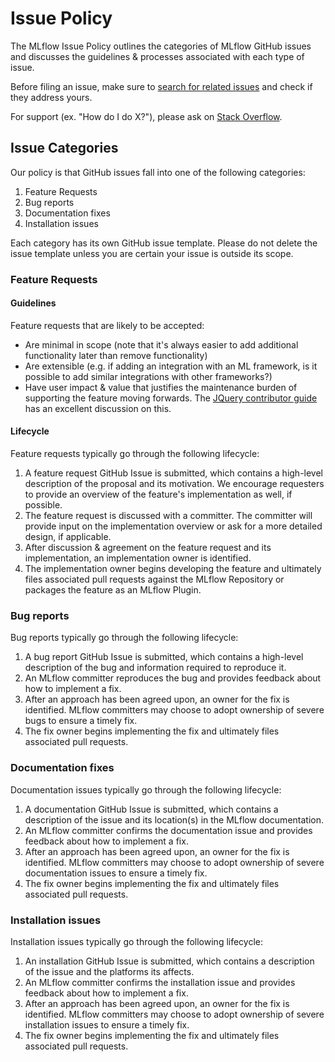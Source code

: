 # Issue Policy
The MLflow Issue Policy outlines the categories of MLflow GitHub issues and discusses the guidelines & processes
associated with each type of issue.

Before filing an issue, make sure to [search for related issues](https://github.com/mlflow/mlflow/issues) and check if
they address yours.

For support (ex. "How do I do X?"), please ask on [Stack Overflow](https://stackoverflow.com/questions/tagged/mlflow).

## Issue Categories

Our policy is that GitHub issues fall into one of the following categories:

1. Feature Requests
2. Bug reports
3. Documentation fixes
4. Installation issues

Each category has its own GitHub issue template. Please do not delete the issue template unless you are certain your
issue is outside its scope.

### Feature Requests

#### Guidelines
Feature requests that are likely to be accepted:

* Are minimal in scope (note that it's always easier to add additional functionality later than remove functionality)
* Are extensible (e.g. if adding an integration with an ML framework, is it possible to add similar integrations with other frameworks?)
* Have user impact & value that justifies the maintenance burden of supporting the feature moving forwards. The
  [JQuery contributor guide](https://contribute.jquery.org/open-source/#contributing-something-new) has an excellent discussion on this.

#### Lifecycle

Feature requests typically go through the following lifecycle:

1. A feature request GitHub Issue is submitted, which contains a high-level description of the proposal and its motivation.
   We encourage requesters to provide an overview of the feature's implementation as well, if possible.
2. The feature request is discussed with a committer. The committer will provide input on the implementation overview or
   ask for a more detailed design, if applicable.
3. After discussion & agreement on the feature request and its implementation, an implementation owner is identified.
4. The implementation owner begins developing the feature and ultimately files associated pull requests against the
   MLflow Repository or packages the feature as an MLflow Plugin.

### Bug reports

Bug reports typically go through the following lifecycle:

1. A bug report GitHub Issue is submitted, which contains a high-level description of the bug and information required to reproduce it.
2. An MLflow committer reproduces the bug and provides feedback about how to implement a fix.
3. After an approach has been agreed upon, an owner for the fix is identified. MLflow committers may choose to adopt
   ownership of severe bugs to ensure a timely fix.
4. The fix owner begins implementing the fix and ultimately files associated pull requests.

### Documentation fixes

Documentation issues typically go through the following lifecycle:

1. A documentation GitHub Issue is submitted, which contains a description of the issue and its location(s) in the MLflow documentation.
2. An MLflow committer confirms the documentation issue and provides feedback about how to implement a fix.
3. After an approach has been agreed upon, an owner for the fix is identified. MLflow committers may choose to adopt
   ownership of severe documentation issues to ensure a timely fix.
4. The fix owner begins implementing the fix and ultimately files associated pull requests.

### Installation issues

Installation issues typically go through the following lifecycle:

1. An installation GitHub Issue is submitted, which contains a description of the issue and the platforms its affects.
2. An MLflow committer confirms the installation issue and provides feedback about how to implement a fix.
3. After an approach has been agreed upon, an owner for the fix is identified. MLflow committers may choose to adopt
   ownership of severe installation issues to ensure a timely fix.
4. The fix owner begins implementing the fix and ultimately files associated pull requests.
